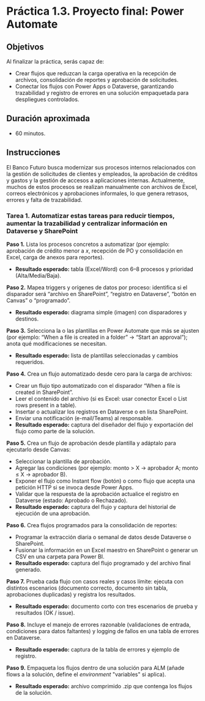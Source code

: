 # Práctica 1.3. Proyecto final: Power Automate

## Objetivos
Al finalizar la práctica, serás capaz de:
- Crear flujos que reduzcan la carga operativa en la recepción de archivos, consolidación de reportes y aprobación de solicitudes. 
- Conectar los flujos con Power Apps o Dataverse, garantizando trazabilidad y registro de errores en una solución empaquetada para despliegues controlados.

## Duración aproximada
- 60 minutos.


## Instrucciones

El Banco Futuro busca modernizar sus procesos internos relacionados con la gestión de solicitudes de clientes y empleados, la aprobación de créditos y gastos y la gestión de accesos a aplicaciones internas. Actualmente, muchos de estos procesos se realizan manualmente con archivos de Excel, correos electrónicos y aprobaciones informales, lo que genera retrasos, errores y falta de trazabilidad.

### Tarea 1. Automatizar estas tareas para reducir tiempos, aumentar la trazabilidad y centralizar información en Dataverse y SharePoint

**Paso 1.** Lista los procesos concretos a automatizar (por ejemplo: aprobación de crédito menor a _x_, recepción de PO y consolidación en Excel, carga de anexos para reportes).
* **Resultado esperado:** tabla (Excel/Word) con 6–8 procesos y prioridad (Alta/Media/Baja).

**Paso 2.** Mapea triggers y orígenes de datos por proceso: identifica si el disparador será “archivo en SharePoint”, “registro en Dataverse”, “botón en Canvas” o “programado”.
* **Resultado esperado:** diagrama simple (imagen) con disparadores y destinos.

**Paso 3.** Selecciona la o las plantillas en Power Automate que más se ajusten (por ejemplo: “When a file is created in a folder” → “Start an approval”); anota qué modificaciones se necesitan.
* **Resultado esperado:** lista de plantillas seleccionadas y cambios requeridos.

**Paso 4.** Crea un flujo automatizado desde cero para la carga de archivos:
* Crear un flujo tipo automatizado con el disparador “When a file is created in SharePoint”.
* Leer el contenido del archivo (si es Excel: usar conector Excel o List rows present in a table).
* Insertar o actualizar los registros en Dataverse o en lista SharePoint.
* Enviar una notificación (e-mail/Teams) al responsable.
* **Resultado esperado:** captura del diseñador del flujo y exportación del flujo como parte de la solución.

**Paso 5.** Crea un flujo de aprobación desde plantilla y adáptalo para ejecutarlo desde Canvas:
* Seleccionar la plantilla de aprobación.
* Agregar las condiciones (por ejemplo: monto > X → aprobador A; monto ≤ X → aprobador B).
* Exponer el flujo como Instant flow (botón) o como flujo que acepta una petición HTTP si se invoca desde Power Apps.
* Validar que la respuesta de la aprobación actualice el registro en Dataverse (estado: Aprobado o Rechazado).
* **Resultado esperado:** captura del flujo y captura del historial de ejecución de una aprobación.

**Paso 6.** Crea flujos programados para la consolidación de reportes:
* Programar la extracción diaria o semanal de datos desde Dataverse o SharePoint.
* Fusionar la información en un Excel maestro en SharePoint o generar un CSV en una carpeta para Power BI.
* **Resultado esperado:** captura del flujo programado y del archivo final generado.

**Paso 7.** Prueba cada flujo con casos reales y casos límite: ejecuta con distintos escenarios (documento correcto, documento sin tabla, aprobaciones duplicadas) y registra los resultados.
* **Resultado esperado:** documento corto con tres escenarios de prueba y resultados (OK / issue).

**Paso 8.** Incluye el manejo de errores razonable (validaciones de entrada, condiciones para datos faltantes) y logging de fallos en una tabla de errores en Dataverse.
* **Resultado esperado:** captura de la tabla de errores y ejemplo de registro.

**Paso 9.** Empaqueta los flujos dentro de una solución para ALM (añade flows a la solución, define el _environment_ "variables" si aplica).
* **Resultado esperado:** archivo comprimido .zip que contenga los flujos de la solución.

